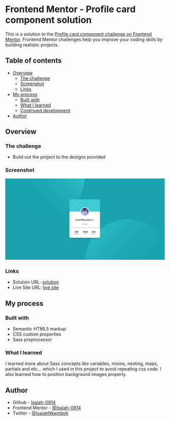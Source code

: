# Frontend Mentor - Profile card component solution

This is a solution to the [Profile card component challenge on Frontend Mentor](https://www.frontendmentor.io/challenges/profile-card-component-cfArpWshJ). Frontend Mentor challenges help you improve your coding skills by building realistic projects.

## Table of contents

- [Overview](#overview)
  - [The challenge](#the-challenge)
  - [Screenshot](#screenshot)
  - [Links](#links)
- [My process](#my-process)
  - [Built with](#built-with)
  - [What I learned](#what-i-learned)
  - [Continued development](#continued-development)
- [Author](#author)

## Overview

### The challenge

- Build out the project to the designs provided

### Screenshot

![](./Screenshot%20card.jpg)

### Links

- Solution URL: [ solution ](https://your-solution-url.com)
- Live Site URL: [ live site ](https://isaiah-0914.github.io/profile-card-component-frontend-mentor/)

## My process

### Built with

- Semantic HTML5 markup
- CSS custom properties
- Sass preprocessor

### What I learned

I learned more about Sass concepts like variables, mixins, nesting, maps, partials and etc... which I used in this project to avoid repeating css code.
I also learned how to position background images properly.

## Author

- Github - [Isaiah-0914](https://www.github.com/isaiah-0914)
- Frontend Mentor - [@Isaiah-0914](https://www.frontendmentor.io/profile/Isaiah-0914)
- Twitter - [@IsaiahNkemboh](https://www.twitter.com/IsaiahNkemboh)
